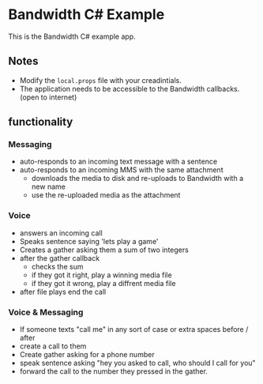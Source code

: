 # Bandwidth C# Example

This is the Bandwidth C# example app.

## Notes
* Modify the `local.props` file with your creadintials.
* The application needs to be accessible to the Bandwidth callbacks. (open to internet)

## functionality

### Messaging
* auto-responds to an incoming text message with a sentence
* auto-responds to an incoming MMS with the same attachment
    * downloads the media to disk and re-uploads to Bandwidth with a new name
    * use the re-uploaded media as the attachment
### Voice
* answers an incoming call
* Speaks sentence saying 'lets play a game'
* Creates a gather asking them a sum of two integers
* after the gather callback
    * checks the sum
    * if they got it right, play a winning media file 
    * if they got it wrong, play a diffrent media file
* after file plays end the call
### Voice & Messaging
* If someone texts "call me" in any sort of case or extra spaces before / after
* create a call to them
* Create gather asking for a phone number
* speak sentence asking "hey you asked to call, who should I call for you"
* forward the call to the number they pressed in the gather.
